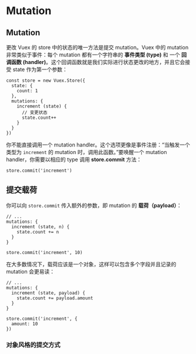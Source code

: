 # Mutation

## Mutation

更改 Vuex 的 store 中的状态的唯一方法是提交 mutation。Vuex 中的 mutation 非常类似于事件：每个 mutation 都有一个字符串的 **事件类型 \(type\)** 和 一个 **回调函数 \(handler\)**。这个回调函数就是我们实际进行状态更改的地方，并且它会接受 state 作为第一个参数：

```text
const store = new Vuex.Store({
  state: {
    count: 1
  },
  mutations: {
    increment (state) {
      // 变更状态
      state.count++
    }
  }
})
```

你不能直接调用一个 mutation handler。这个选项更像是事件注册：“当触发一个类型为 `increment` 的 mutation 时，调用此函数。”要唤醒一个 mutation handler，你需要以相应的 type 调用 **store.commit** 方法：

```text
store.commit('increment')
```

## 提交载荷

你可以向 `store.commit` 传入额外的参数，即 mutation 的 **载荷（payload）**：

```text
// ...
mutations: {
  increment (state, n) {
    state.count += n
  }
}
```

```text
store.commit('increment', 10)
```

在大多数情况下，载荷应该是一个对象，这样可以包含多个字段并且记录的 mutation 会更易读：

```text
// ...
mutations: {
  increment (state, payload) {
    state.count += payload.amount
  }
}
```

```text
store.commit('increment', {
  amount: 10
})
```

### 对象风格的提交方式

